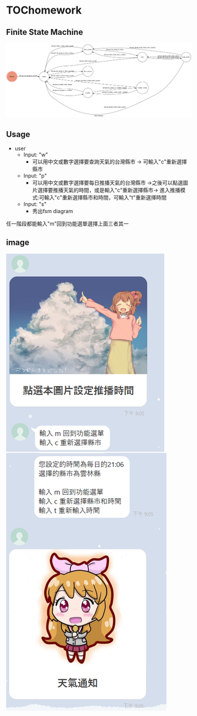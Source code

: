 # TOChomework

## Finite State Machine
![fsm](./fsm.png)

## Usage

* user
	* Input: "w"
		*  可以用中文或數字選擇要查詢天氣的台灣縣市 -> 可輸入"c"重新選擇縣市
	* Input: "p"
		*  可以用中文或數字選擇要每日推播天氣的台灣縣市 ->之後可以點選圖片選擇要推播天氣的時間，或是輸入"c"重新選擇縣市-> 
		   進入推播模式:可輸入"c"重新選擇縣市和時間，可輸入"t"重新選擇時間
	* Input: "s"
		*  秀出fsm diagram 
		
任一階段都能輸入"m"回到功能選單選擇上面三者其一

## image

![demo](./l2.PNG)
![demo](./l3.PNG)
